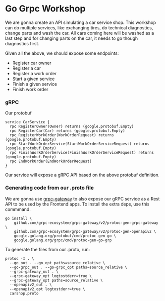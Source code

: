 # Go Grpc Workshop

We are gonna create an API simulating a car service shop. This workshop can do multiple services, like exchanging tires, do technical diagnostics, change parts and wash the car. All cars coming here will be washed as a last step and for changing parts on the car, it needs to go though diagnostics first.

Given all the above, we should expose some endpoints:

- Register car owner
- Register a car
- Register a work order
- Start a given service
- Finish a given service
- Finish work order

### gRPC

Our protobuf

```
service CarService {
  rpc RegisterOwner(Owner) returns (google.protobuf.Empty)
  rpc RegisterCar(Car) returns (google.protobuf.Empty)
  rpc RegisterWorkOrder(WorkOrderRequest) returns (google.protobuf.Empty)
  rpc StartWorkOrderService(StartWorkOrderServiceRequest) returns (google.protobuf.Empty)
  rpc FinishWorkOrderService(FinishWorkOrderServiceRequest) returns (google.protobuf.Empty)
  rpc EndWorkOrder(EndWorkOrderRequest)
}
```

Our service will expose a gRPC API based on the above protobuf definition.

### Generating code from our .proto file

We are gonna use [grpc-gateway](https://github.com/grpc-ecosystem/grpc-gateway) to also expose our gRPC service as a Rest API to be used by the Frontend apps. To install the extra deps, use this commmand.

```
go install \
    github.com/grpc-ecosystem/grpc-gateway/v2/protoc-gen-grpc-gateway \
    github.com/grpc-ecosystem/grpc-gateway/v2/protoc-gen-openapiv2 \
    google.golang.org/protobuf/cmd/protoc-gen-go \
    google.golang.org/grpc/cmd/protoc-gen-go-grp

```

To generate the files from our .proto, run:

```
protoc -I . \
  --go_out . --go_opt paths=source_relative \
  --go-grpc_out . --go-grpc_opt paths=source_relative \
  --grpc-gateway_out . \
  --grpc-gateway_opt logtostderr=true \
  --grpc-gateway_opt paths=source_relative \
  --openapiv2_out . \
  --openapiv2_opt logtostderr=true \
  carshop.proto
```
